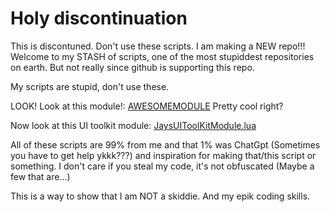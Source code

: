 # Holy discontinuation
This is discontuned. Don't use these scripts. I am making a NEW repo!!!
Welcome to my STASH of scripts, one of the most stupiddest repositories on earth. But not really since github is supporting this repo.

My scripts are stupid, don't use these.

LOOK! Look at this module!: [AWESOMEMODULE](https://raw.githubusercontent.com/UnofficialJay3/Jays-Stash-of-Scripts/refs/heads/main/TheAllInOneModule.lua)
Pretty cool right?

Now look at this UI toolkit module: [JaysUIToolKitModule.lua](https://raw.githubusercontent.com/UnofficialJay3/Jays-Stash-of-Scripts/refs/heads/main/JaysUIToolKitModule.lua)

All of these scripts are 99% from me and that 1% was ChatGpt (Sometimes you have to get help ykkk???) and inspiration for making that/this script or something.
I don't care if you steal my code, it's not obfuscated (Maybe a few that are...)

This is a way to show that I am NOT a skiddie. And my epik coding skills.
